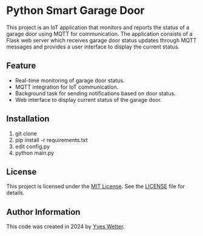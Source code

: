 # Python Smart Garage Door

This project is an IoT application that monitors and reports the status of a garage door using MQTT for communication. The application consists of a Flask web server which receives garage door status updates through MQTT messages and provides a user interface to display the current status.

## Feature

- Real-time monitoring of garage door status.
- MQTT integration for IoT communication.
- Background task for sending notifications based on door status.
- Web interface to display current status of the garage door.

## Installation

1. git clone
2. pip install -r requirements.txt
3. edit config.py
4. python main.py

## License

This project is licensed under the [MIT License](https://opensource.org/licenses/MIT). See the [LICENSE](LICENSE) file for details.

## Author Information

This code was created in 2024 by [Yves Wetter](mailto:yves.wetter@edu.tbz.ch).

